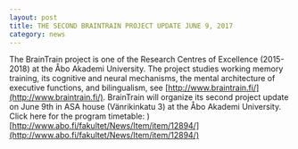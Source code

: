 ```yaml
---
layout: post
title: THE SECOND BRAINTRAIN PROJECT UPDATE JUNE 9, 2017
category: news
---
```


The BrainTrain project is one of the Research Centres of Excellence (2015-2018) at the Åbo Akademi University. The project studies working memory training, its cognitive and neural mechanisms, the mental architecture of executive functions, and bilingualism, see [http://www.braintrain.fi/](http://www.braintrain.fi/). BrainTrain will organize its second project update on June 9th in ASA house (Vänrikinkatu 3) at the Åbo Akademi University. Click here for the program timetable: )[http://www.abo.fi/fakultet/News/Item/item/12894/](http://www.abo.fi/fakultet/News/Item/item/12894/)
